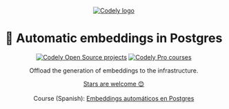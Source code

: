 <p align="center">
  <a href="https://codely.com">
    <picture>
      <source media="(prefers-color-scheme: dark)" srcset="https://codely.com/logo/codely_logo-dark.svg">
      <source media="(prefers-color-scheme: light)" srcset="https://codely.com/logo/codely_logo-light.svg">
      <img alt="Codely logo" src="https://codely.com/logo/codely_logo.svg">
    </picture>
  </a>
</p>

<h1 align="center">
    🦣 Automatic embeddings in Postgres
</h1>

<p align="center">
    <a href="https://github.com/CodelyTV"><img src="https://img.shields.io/badge/Codely-OS-green.svg?style=flat-square" alt="Codely Open Source projects"/></a>
    <a href="https://pro.codely.com"><img src="https://img.shields.io/badge/Codely-Pro-black.svg?style=flat-square" alt="Codely Pro courses"/></a>
</p>

<p align="center">
    Offload the generation of embeddings to the infrastructure.
</p>

<p align="center">
  <a href="https://github.com/CodelyTV/postgresql-auto_embeddings-course/stargazers">Stars are welcome 😊</a><br><br>
  Course (Spanish): <a href="https://pro.codely.com/library/embeddings-automaticos-en-postgres-236271">Embeddings automáticos en Postgres</a>
</p>
